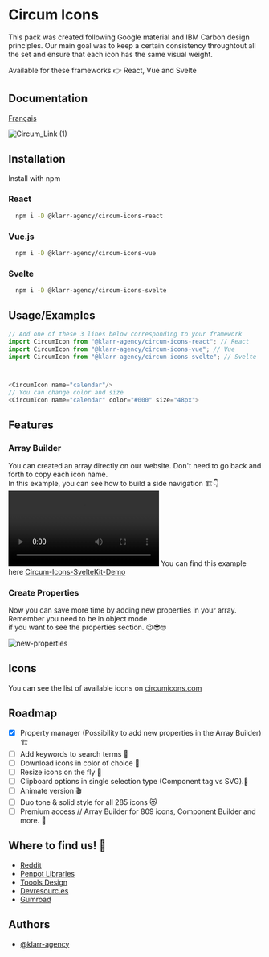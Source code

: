 # Circum Icons

This pack was created following Google material and IBM Carbon design principles. Our main goal was to keep a certain consistency throughtout all the set and ensure that each icon has the same visual weight.

Available for these frameworks 👉 React, Vue and Svelte
## Documentation
[Français](https://github.com/Klarr-Agency/Circum-Icons/blob/main/README-FR.md)

![Circum_Link (1)](https://user-images.githubusercontent.com/87146097/178076202-fbf32509-ec2e-4682-9a1a-ba7eb2da5c58.png)


## Installation

Install with npm

### React
```bash
  npm i -D @klarr-agency/circum-icons-react
```
### Vue.js
```bash
  npm i -D @klarr-agency/circum-icons-vue
```
### Svelte
```bash
  npm i -D @klarr-agency/circum-icons-svelte
```

## Usage/Examples

```javascript
// Add one of these 3 lines below corresponding to your framework
import CircumIcon from "@klarr-agency/circum-icons-react"; // React
import CircumIcon from "@klarr-agency/circum-icons-vue"; // Vue
import CircumIcon from "@klarr-agency/circum-icons-svelte"; // Svelte



<CircumIcon name="calendar"/>
// You can change color and size
<CircumIcon name="calendar" color="#000" size="48px">
```
## Features
### Array Builder
You can created an array directly on our website. Don't need to go back and forth to copy each icon name. <br>
In this example, you can see how to build a side navigation 🏗👇
<video controls loop autoplay src="https://user-images.githubusercontent.com/87146097/178076997-3ca71b79-df70-4ab0-b28d-3d5b6d4fba80.mp4"></video>
You can find this example here [Circum-Icons-SvelteKit-Demo](https://github.com/Klarr-Agency/Circum-Icons-SvelteKit-Demo)

### Create Properties
Now you can save more time by adding new properties in your array. Remember you need to be in object mode <br>
if you want to see the properties section.
😉😎🤓
<div style="margin-bottom:12px;"></div>

![new-properties](https://user-images.githubusercontent.com/87146097/183116759-b32e6aee-a3dc-449f-ba11-f87f833e1f83.gif)


## Icons

You can see the list of available icons on [circumicons.com](https://circumicons.com)

## Roadmap
- [X] Property manager (Possibility to add new properties in the Array Builder) 🏗
- [ ] Add keywords to search terms 🔎
- [ ] Download icons in color of choice 🎨
- [ ] Resize icons on the fly 🚀
- [ ] Clipboard options in single selection type (Component tag vs SVG).📌
- [ ] Animate version 🎬
- [ ] Duo tone & solid style for all 285 icons 😻
- [ ] Premium access // Array Builder for 809 icons, Component Builder and more. 💸

## Where to find us! 👀
- [Reddit](https://www.reddit.com/r/circumicons/)
- [Penpot Libraries](https://penpot.app/libraries-templates.html)
- [Toools Design](https://www.toools.design/free-open-source-icon-libraries)
- [Devresourc.es](https://devresourc.es/)
- [Gumroad](https://klarr.gumroad.com/l/knlpl)

## Authors

-   [@klarr-agency](https://www.github.com/klarr-agency)
